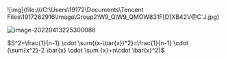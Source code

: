 ![img](file:///C:\Users\19172\Documents\Tencent Files\1917262916\Image\Group2\W9\_Q\W9_QMOW831F[D]XB42V@C`J.jpg)

![image-20220413225300088](C:\Users\19172\AppData\Roaming\Typora\typora-user-images\image-20220413225300088.png)



$S^2=\frac{1}{n-1} \cdot \sum{(x-\bar{x})^2}=\frac{1}{n-1} \cdot (\sum{x^2}-2 \bar{x} \cdot \sum {x}+n\cdot \bar{x}^2)$